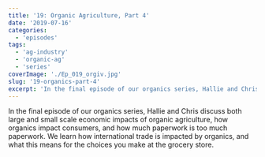```yaml
---
title: '19: Organic Agriculture, Part 4'
date: '2019-07-16'
categories:
  - 'episodes'
tags:
  - 'ag-industry'
  - 'organic-ag'
  - 'series'
coverImage: './Ep_019_orgiv.jpg'
slug: '19-organics-part-4'
excerpt: 'In the final episode of our organics series, Hallie and Chris discuss both large and small scale economic impacts of organic agriculture, how organics impact consumers, and how much paperwork is too much paperwork. We learn how international trade is impacted by organics, and what this means for the choices you make at the grocery store.'
---
```


In the final episode of our organics series, Hallie and Chris discuss both large and small scale economic impacts of organic agriculture, how organics impact consumers, and how much paperwork is too much paperwork. We learn how international trade is impacted by organics, and what this means for the choices you make at the grocery store.
